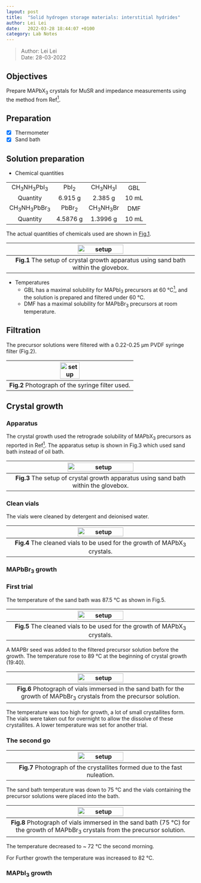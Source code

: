 ```yaml
---
layout: post
title:  "Solid hydrogen storage materials: interstitial hydrides"
author: Lei Lei
date:   2022-03-28 18:44:07 +0100
category: Lab Notes
---
```


> Author: Lei Lei<br>
Date: 28-03-2022

## Objectives
Prepare MAPbX<sub>3</sub> crystals for MuSR and impedance measurements using the method from Ref[<sup>1</sup>][Ref1].

## Preparation
- [x] Thermometer
- [x] Sand bath

## Solution preparation

- Chemical quantities

|||||
|:--:|:--:|:--:|:--:|
|CH<sub>3</sub>NH<sub>3</sub>PbI<sub>3</sub>|PbI<sub>2</sub>|CH<sub>3</sub>NH<sub>3</sub>I|GBL|
|Quantity|6.915 g|2.385 g|10 mL|
|CH<sub>3</sub>NH<sub>3</sub>PbBr<sub>3</sub>|PbBr<sub>2</sub>|CH<sub>3</sub>NH<sub>3</sub>Br|DMF|
|Quantity|4.5876 g|1.3996 g|10 mL|

The actual quantities of chemicals used are shown in [Fig.1](#fig1).



| <a id="fig1"> <img id="figure1.1" src="/gitbook/images/img/crys_cw_29032022.jpg" alt="setup" style="width:50%"> </a>|
|:--:|
| <b>Fig.1</b> The setup of crystal growth apparatus using sand bath within the glovebox. |

<!-- <figure align = "center">
<img src="/gitbook/images/img/crys_cw_29032022.jpg" alt="setup" style="width:40%">
<figcaption align = "center"><b>Fig.1</b> The setup of crystal growth apparatus using sand bath within the glovebox.</figcaption>
</figure> -->

- Temperatures
  - GBL has a maximal solubility for MAPbI<sub>3</sub> precursors at 60 &deg;C[<sup>1</sup>][Ref1], and the solution is prepared and filtered under 60 &deg;C.
  - DMF has a maximal solubility for MAPbBr<sub>3</sub> precursors at room temperature.

## Filtration
The precursor solutions were filtered with a 0.22-0.25 &mu;m PVDF syringe filter (Fig.2).

| <img src="/gitbook/images/img/crys_sf_29032022.jpg" alt="setup" style="width:40%"> |
|:--:|
| <b>Fig.2</b> Photograph of the syringe filter used. |

<!-- <figure align = "center">
<img src="/gitbook/images/img/crys_sf_29032022.jpg" alt="setup" style="width:40%">
<figcaption align = "center"><b>Fig.2</b> Photograph of the syringe filter used.</figcaption>
</figure> -->

## Crystal growth
### Apparatus
The crystal growth used the retrograde solubility of MAPbX<sub>3</sub> precursors as reported in Ref[<sup>1</sup>][Ref1]. The apparatus setup is shown in Fig.3 which used sand bath instead of oil bath.

| <img src="/gitbook/images/img/crys_setup.jpg" alt="setup" style="width:60%"> |
|:--:|
| <b>Fig.3</b> The setup of crystal growth apparatus using sand bath within the glovebox. |

<!-- <figure align = "center">
<img src="/gitbook/images/img/crys_setup.jpg" alt="setup" style="width:60%">
<figcaption align = "center"><b>Fig.3</b> The setup of crystal growth apparatus using sand bath within the glovebox.</figcaption>
</figure> -->

### Clean vials
The vials were cleaned by detergent and deionised water.

| <img src="/gitbook/images/img/crys_vc_30032022.jpg" alt="setup" style="width:50%"> |
|:--:|
| <b>Fig.4</b> The cleaned vials to be used for the growth of MAPbX<sub>3</sub> crystals. |

### MAPbBr<sub>3</sub> growth

### First trial

The temperature of the sand bath was 87.5 &deg;C as shown in Fig.5.

| <img src="/gitbook/images/img/crys_MAPB_temp_30032022.jpg" alt="setup" style="width:50%"> |
|:--:|
| <b>Fig.5</b> The cleaned vials to be used for the growth of MAPbX<sub>3</sub> crystals. |

A MAPBr seed was added to the filtered precursor solution before the growth. The temperature rose to 89 &deg;C at the beginning of crystal growth (19:40).

| <img src="/gitbook/images/img/crys_MAPB_s1_30032022.jpg" alt="setup" style="width:50%"> |
|:--:|
| <b>Fig.6</b> Photograph of vials immersed in the sand bath for the growth of MAPbBr<sub>3</sub> crystals from the precursor solution. |

The temperature was too high for growth, a lot of small crystallites form. The vials were taken out for overnight to allow the dissolve of these crystallites. A lower temperature was set for another trial.

### The second go

| <img src="/gitbook/images/img/crys_MAPB_s1f_30032022.jpg" alt="setup" style="width:50%"> |
|:--:|
| <b>Fig.7</b> Photograph of the crystallites formed due to the fast nuleation. |

The sand bath temperature was down to 75 &deg;C and the vials containing the precursor solutions were placed into the bath.

| <img src="/gitbook/images/img/crys_MAPB_s2_31032022.jpg" alt="setup" style="width:50%"> |
|:--:|
| <b>Fig.8</b> Photograph of vials immersed in the sand bath (75 &deg;C) for the growth of MAPbBr<sub>3</sub> crystals from the precursor solution. |

The temperature decreased to ~ 72 &deg;C the second morning.

For Further growth the temperature was increased to 82 &deg;C.

### MAPbI<sub>3</sub> growth

[Ref1]: https://doi.org/10.1039/C5CC06916E
